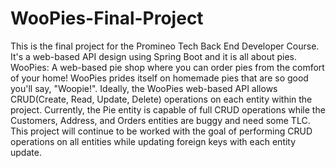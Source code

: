 # WooPies-Final-Project
This is the final project for the Promineo Tech Back End Developer Course. It's a web-based API design using Spring Boot and it is all about pies. 
WooPies: A web-based pie shop where you can order pies from the comfort of your home! WooPies prides itself on homemade pies that are so good you'll say, "Woopie!".
Ideally, the WooPies web-based API allows CRUD(Create, Read, Update, Delete) operations on each entity within the project. Currently, the Pie entity is capable of full CRUD operations while the Customers, Address, and Orders entities are buggy and need some TLC. 
This project will continue to be worked with the goal of performing CRUD operations on all entities while updating foreign keys with each entity update.

